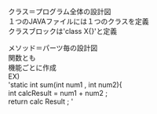 クラス＝プログラム全体の設計図  
１つのJAVAファイルには１つのクラスを定義  
クラスブロックは'class X{}'と定義  
  
メソッド＝パーツ毎の設計図  
関数とも  
機能ごとに作成  
EX)  
'static int sum(int num1 , int num2){  
int calcResult = num1 + num2 ;  
return calc Result ; '  
